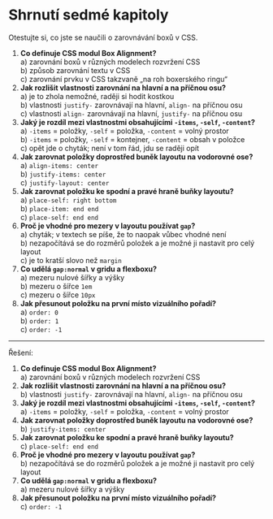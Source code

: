 # Shrnutí sedmé kapitoly

Otestujte si, co jste se naučili o zarovnávání boxů v CSS.

1. **Co definuje CSS modul Box Alignment?**  
a) zarovnání boxů v různých modelech rozvržení CSS  
b) způsob zarovnání textu v CSS  
c) zarovnání prvku v CSS takzvaně „na roh boxerského ringu“
2. **Jak rozlišit vlastnosti zarovnání na hlavní a na příčnou osu?**  
a) je to zhola nemožné, raději si hodit kostkou  
b) vlastnosti `justify-` zarovnávají na hlavní, `align-` na příčnou osu  
c) vlastnosti `align-` zarovnávají na hlavní, `justify-` na příčnou osu  
3. **Jaký je rozdíl mezi vlastnostmi obsahujícími `-items`, `-self`, `-content`?**  
a) `-items` = položky, `-self` = položka,  `-content` = volný prostor  
b) `-items` = položky, `-self` = kontejner, `-content` = obsah v položce  
c) opět jde o chyták; není v tom řád, jdu se raději opít  
4. **Jak zarovnat položky doprostřed buněk layoutu na vodorovné ose?**  
a) `align-items: center`  
b) `justify-items: center`  
c) `justify-layout: center`  
5. **Jak zarovnat položku ke spodní a pravé hraně buňky layoutu?**  
a) `place-self: right bottom`  
b) `place-item: end end`  
c) `place-self: end end`
6. **Proč je vhodné pro mezery v layoutu používat `gap`?**  
a) chyták; v textech se píše, že to naopak vůbec vhodné není  
b) nezapočítává se do rozměrů položek a je možné ji nastavit pro celý layout  
c) je to kratší slovo než `margin`
7. **Co udělá `gap:normal` v gridu a flexboxu?**  
a) mezeru nulové šířky a výšky  
b) mezeru o šířce `1em`  
c) mezeru o šířce `10px`
1. **Jak přesunout položku na první místo vizuálního pořadí?**  
a) `order: 0`  
b) `order: 1`  
c) `order: -1`

---

Řešení:

1. **Co definuje CSS modul Box Alignment?**  
a) zarovnání boxů v různých modelech rozvržení CSS  
1. **Jak rozlišit vlastnosti zarovnání na hlavní a na příčnou osu?**  
b) vlastnosti `justify-` zarovnávají na hlavní, `align-` na příčnou osu  
1. **Jaký je rozdíl mezi vlastnostmi obsahujícími `-items`, `-self`, `-content`?**  
a) `-items` = položky, `-self` = položka,  `-content` = volný prostor  
1. **Jak zarovnat položky doprostřed buněk layoutu na vodorovné ose?**  
b) `justify-items: center`  
1. **Jak zarovnat položku ke spodní a pravé hraně buňky layoutu?**  
c) `place-self: end end`
1. **Proč je vhodné pro mezery v layoutu používat `gap`?**  
b) nezapočítává se do rozměrů položek a je možné ji nastavit pro celý layout  
1. **Co udělá `gap:normal` v gridu a flexboxu?**  
a) mezeru nulové šířky a výšky  
1. **Jak přesunout položku na první místo vizuálního pořadí?**  
c) `order: -1`
